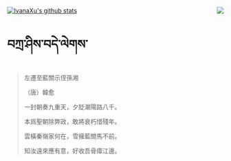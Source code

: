 [![IvanaXu's github stats](https://github-readme-stats.vercel.app/api?username=IvanaXu&show_icons=true&theme=vue-dark)](https://github.com/anuraghazra/github-readme-stats)
<img align="right" src="https://github-readme-stats.vercel.app/api/top-langs/?username=IvanaXu&langs_count=3&theme=graywhite" />
# བཀྲ་ཤིས་བདེ་ལེགས་
> 左遷至藍關示侄孫湘
> 
> （唐）韓愈
> 
> 一封朝奏九重天，夕貶潮陽路八千。
> 
> 本爲聖朝除弊政，敢將衰朽惜殘年。
> 
> 雲橫秦嶺家何在，雪擁藍關馬不前。
> 
> 知汝遠來應有意，好收吾骨瘴江邊。
>